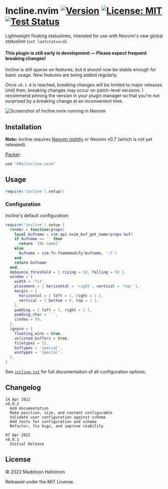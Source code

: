 # Incline.nvim [![Version](https://img.shields.io/github/v/tag/b0o/incline.nvim?style=flat&color=yellow&label=version&sort=semver)](https://github.com/b0o/incline.nvim/releases) [![License: MIT](https://img.shields.io/github/license/b0o/incline.nvim?style=flat&color=green)](https://mit-license.org) [![Test Status](https://img.shields.io/github/workflow/status/b0o/incline.nvim/test?label=tests)](https://github.com/b0o/incline.nvim/actions/workflows/test.yaml)

Lightweight floating statuslines, intended for use with Neovim's new global statusline (`set laststatus=3`).

#### This plugin is still early in development &mdash; Please expect frequent breaking changes!

Incline is still sparse on features, but it should now be stable enough for basic usage. New features are being added regularly.

Once `v0.1.0` is reached, breaking changes will be limited to major releases. Until then, breaking changes may occur on patch-level versions.
I recommend pinning the version in your plugin manager so that you're not surprised by a breaking change at an inconvenient time.

![Screenshot of Incline.nvim running in Neovim](https://user-images.githubusercontent.com/21299126/162644089-7f1ff22b-dedf-4bbf-a0ac-6dc6bf2f602b.png)

## Installation

**Note:** Incline requires [Neovim nightly](https://github.com/neovim/neovim/releases/tag/nightly) or Neovim v0.7 (which is not yet released).

[Packer](https://github.com/wbthomason/packer.nvim):

```lua
use "b0o/incline.nvim"
```

## Usage

```lua
require('incline').setup()
```

### Configuration

Incline's default configuration:

```lua
require('incline').setup {
  render = function(props)
    local bufname = vim.api.nvim_buf_get_name(props.buf)
    if bufname == '' then
      return '[No name]'
    else
      bufname = vim.fn.fnamemodify(bufname, ':t')
    end
    return bufname
  end,
  debounce_threshold = { rising = 10, falling = 50 },
  window = {
    width = 'fit',
    placement = { horizontal = 'right', vertical = 'top' },
    margin = {
      horizontal = { left = 1, right = 1 },
      vertical = { bottom = 0, top = 1 },
    },
    padding = { left = 1, right = 1 },
    padding_char = ' ',
    zindex = 50,
  },
  ignore = {
    floating_wins = true,
    unlisted_buffers = true,
    filetypes = {},
    buftypes = 'special',
    wintypes = 'special',
  },
}
```

See [`incline.txt`](https://github.com/b0o/incline.nvim/blob/main/doc/incline.txt) for full documentation of all configuration options.

## Changelog

```
14 Apr 2022                                                             v0.0.2
  Add documentation
  Make position, size, and content configurable
  Validate user configuration against schema
  Add tests for configuration and schema
  Refactor, fix bugs, and improve stability

07 Apr 2022                                                             v0.0.1
  Initial Release
```

## License

&copy; 2022 Maddison Hellstrom

Released under the MIT License.
